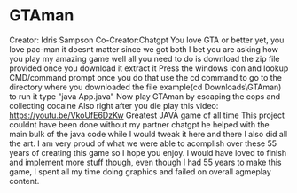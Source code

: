 # GTAman
Creator: Idris Sampson
Co-Creator:Chatgpt
You love GTA or better yet, you love pac-man  it doesnt matter since we got both
I bet you are asking how you play my amazing game
well all you need to do is download the zip file provided 
once you download it extract it
Press the windows icon and lookup CMD/command prompt
once you do that use the cd command to go to the directory where you downloaded the file example(cd Downloads\GTAman)
to run it type "java App.java"
Now play GTAman by escaping the cops and collecting cocaine
Also right after you die play this video: https://youtu.be/VkoUfE6DzKw
Greatest JAVA game of all time
This project couldnt have been done without my partner chatgpt he helped with the main bulk of the java code while I would tweak it here and there I also did all the art.
I am very proud of what we were able to acomplish over these 55 years of creating this game so I hope you enjoy.
I would have loved to finish and implement more stuff though, even though I had 55 years to make this game, I spent all my time doing graphics and failed on overall agmeplay content.

